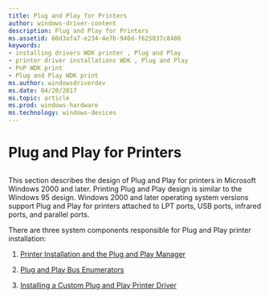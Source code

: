 ```yaml
---
title: Plug and Play for Printers
author: windows-driver-content
description: Plug and Play for Printers
ms.assetid: 60d3afa7-e234-4e7b-940d-f625037c8486
keywords:
- installing drivers WDK printer , Plug and Play
- printer driver installations WDK , Plug and Play
- PnP WDK print
- Plug and Play WDK print
ms.author: windowsdriverdev
ms.date: 04/20/2017
ms.topic: article
ms.prod: windows-hardware
ms.technology: windows-devices
---
```


# Plug and Play for Printers


## <a href="" id="ddk-plug-and-play-for-printers-gg"></a>


This section describes the design of Plug and Play for printers in Microsoft Windows 2000 and later. Printing Plug and Play design is similar to the Windows 95 design. Windows 2000 and later operating system versions support Plug and Play for printers attached to LPT ports, USB ports, infrared ports, and parallel ports.

There are three system components responsible for Plug and Play printer installation:

1.  [Printer Installation and the Plug and Play Manager](printer-installation-and-the-plug-and-play-manager.md)

2.  [Plug and Play Bus Enumerators](plug-and-play-bus-enumerators.md)

3.  [Installing a Custom Plug and Play Printer Driver](installing-a-custom-plug-and-play-printer-driver.md)

 

 




